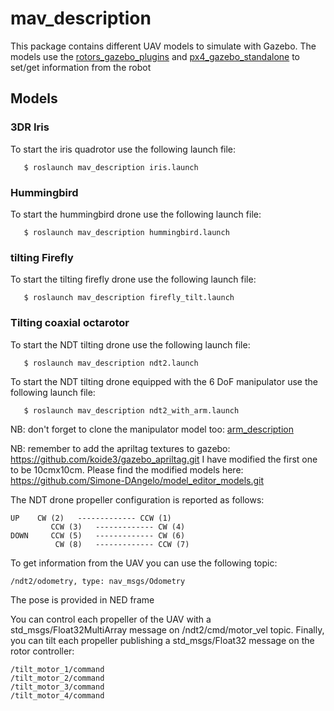 # mav_description

This package contains different UAV models to simulate with Gazebo. The models use the [rotors_gazebo_plugins](http://wiki.ros.org/rotors_gazebo_plugins) and [px4_gazebo_standalone](>https://github.com/jocacace/px4_gazebo_standalone) to set/get information from the robot


## Models
### 3DR Iris
To start the iris quadrotor use the following launch file:

       $ roslaunch mav_description iris.launch
### Hummingbird
To start the hummingbird drone use the following launch file:

       $ roslaunch mav_description hummingbird.launch
### tilting Firefly
To start the tilting firefly drone use the following launch file:

       $ roslaunch mav_description firefly_tilt.launch
### Tilting coaxial octarotor
To start the NDT tilting drone use the following launch file:

       $ roslaunch mav_description ndt2.launch
To start the NDT tilting drone equipped with the 6 DoF manipulator use the following launch file:

       $ roslaunch mav_description ndt2_with_arm.launch

NB: don't forget to clone the manipulator model too: [arm_description](https://github.com/Simone-DAngelo/arm_description.git)      

NB: remember to add the apriltag textures to gazebo: https://github.com/koide3/gazebo_apriltag.git
I have modified the first one to be 10cmx10cm. Please find the modified models here: https://github.com/Simone-DAngelo/model_editor_models.git

The NDT drone propeller configuration is reported as follows:
		  
	UP	  CW (2)   ------------- CCW (1)
	         CCW (3)   ------------- CW (4)
	DOWN	 CCW (5)   ------------- CW (6)
	          CW (8)   ------------- CCW (7)	
	   
To get information from the UAV you can use the following topic:

	/ndt2/odometry, type: nav_msgs/Odometry
 
The pose is provided in NED frame

You can control each propeller of the UAV with a std_msgs/Float32MultiArray message on /ndt2/cmd/motor_vel topic.
Finally, you can tilt each propeller publishing a std_msgs/Float32 message on the rotor controller:

	/tilt_motor_1/command
	/tilt_motor_2/command
	/tilt_motor_3/command
	/tilt_motor_4/command
 

